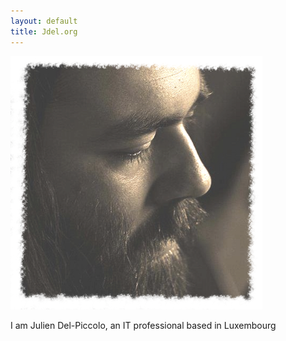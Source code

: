 ```yaml
---
layout: default
title: Jdel.org
---
```


![Portrait](/img/portrait.png)

I am Julien Del-Piccolo, an IT professional based in Luxembourg
